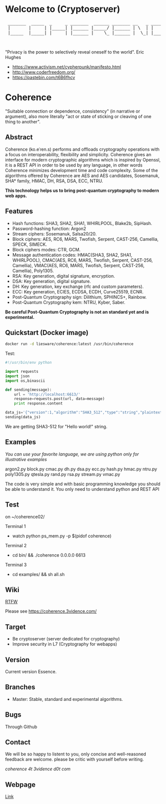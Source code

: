 # Welcome to (Cryptoserver)
<pre>
 _______  _____  _     _ _______  ______ _______ __   _ _______ _______
 |       |     | |_____| |______ |_____/ |______ | \  | |       |______
 |_____  |_____| |     | |______ |    \_ |______ |  \_| |_____  |______

 </pre>

"Privacy is the power to selectively reveal oneself to the world". Eric Hughes
- https://www.activism.net/cypherpunk/manifesto.html
- http://www.coderfreedom.org/
- https://pastebin.com/t6B6fhcv

# Coherence

"Suitable connection or dependence, consistency" (in narrative or argument), also more literally "act or state of sticking or cleaving of one thing to another".


## Abstract
Coherence (ko.eˈɾen.s) performs and offloads cryptography operations with a focus on interoperability, flexibility and  simplicity. Coherence gives an interface for modern cryptographic algorithms which is inspired by Openssl, it is a REST API in order to be used by any language, in other words Coherence minimizes development time and code complexity. Some of the algorithms offered by Coherence are AES and AES candidates, Sosemanuk, SHA* family, HMAC, DH, RSA, DSA, ECC, NTRU.


**This technology helps us to bring post-quantum cryptography to modern web apps.**


## Features

* Hash functions: SHA3, SHA2, SHA1, WHIRLPOOL, Blake2b, SipHash.
* Password-hashing function: Argon2
* Stream ciphers: Sosemanuk, Salsa20/20.
* Block ciphers: AES, RC6, MARS, Twofish, Serpent, CAST-256, Camellia, SPECK, SIMECK.
* Block ciphers modes: CTR, GCM.
* Message authentication codes: HMAC(SHA3, SHA2, SHA1, WHIRLPOOL),  CMAC(AES, RC6, MARS, Twofish, Serpent, CAST-256, Camellia), VMAC(AES, RC6, MARS, Twofish, Serpent, CAST-256, Camellia), Poly1305.
* RSA: Key generation, digital signature, encryption.
* DSA: Key generation, digital signature.
* DH: Key generation, key exchange (rfc and custom parameters).
* ECC: Key generation, ECIES, ECDSA, ECDH, Curve25519, ECNR.
* Post-Quantum Cryptography sign: Dilithium, SPHINCS+, Rainbow.
* Post-Quantum Cryptography kem: NTRU, Kyber, Saber.

**Be careful Post-Quantum Cryptography is not an standard yet and is experimental.**

## Quickstart (Docker image)

```bash
docker run -d liesware/coherence:latest /usr/bin/coherence
```
Test:
```python
#!/usr/bin/env python

import requests
import json
import os,binascii

def sending(message):
	url = 'http://localhost:6613/'
	response=requests.post(url, data=message)
	print response.content

data_js='{"version":1,"algorithm":"SHA3_512","type":"string","plaintext":"Hello world!"}'
sending(data_js)
```
We are getting SHA3-512 for "Hello world!" string.

## Examples

_You can use your favorite language, we are using python only for illustrative examples_

argon2.py  block.py  cmac.py  dh.py  dsa.py  ecc.py  hash.py  hmac.py  ntru.py  poly1305.py  qtesla.py  rand.py  rsa.py  stream.py  vmac.py

The code is very simple and with basic programming knowledge you should be able to understand it. You only need to understand python and REST API


## Test
on ~/coherence02/

Terminal 1
* watch python ps_mem.py -p $(pidof coherence)

Terminal 2
* cd bin/ && ./coherence 0.0.0.0 6613

Terminal 3
* cd examples/ && sh all.sh

## Wiki
[RTFW](https://en.wikipedia.org/wiki/RTFM)

Please see https://coherence.3vidence.com/

## Target

* Be cryptoserver (server dedicated for cryptography)
* Improve security in L7 (Cryptography for webapps)

## Version
Current version Essence.

## Branches

* Master: Stable, standard and experimental algorithms.

## Bugs

Through Github

## Contact
We will be so happy to listent to you, only concise and well-reasoned feedback are welcome. please be critic with yourself before
writing.

_coherence 4t 3vidence d0t com_

## Webpage

[Link](https://www.3vidence.com/)
